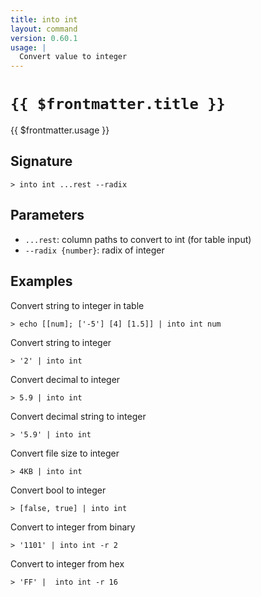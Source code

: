```yaml
---
title: into int
layout: command
version: 0.60.1
usage: |
  Convert value to integer
---
```


# `{{ $frontmatter.title }}`

<div style='white-space: pre-wrap;'>{{ $frontmatter.usage }}</div>

## Signature

`> into int ...rest --radix`

## Parameters

- `...rest`: column paths to convert to int (for table input)
- `--radix {number}`: radix of integer

## Examples

Convert string to integer in table

```shell
> echo [[num]; ['-5'] [4] [1.5]] | into int num
```

Convert string to integer

```shell
> '2' | into int
```

Convert decimal to integer

```shell
> 5.9 | into int
```

Convert decimal string to integer

```shell
> '5.9' | into int
```

Convert file size to integer

```shell
> 4KB | into int
```

Convert bool to integer

```shell
> [false, true] | into int
```

Convert to integer from binary

```shell
> '1101' | into int -r 2
```

Convert to integer from hex

```shell
> 'FF' |  into int -r 16
```
